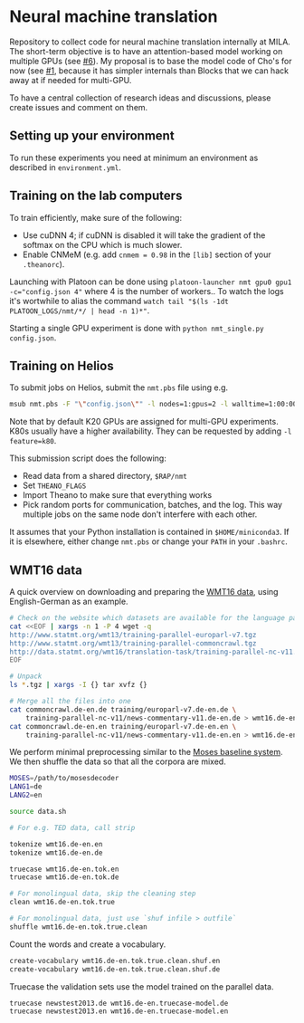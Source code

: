 # Neural machine translation

Repository to collect code for neural machine translation internally at MILA.
The short-term objective is to have an attention-based model working on
multiple GPUs (see [#6](https://github.com/bartvm/nmt/issues/6)). My proposal
is to base the model code of Cho's for now (see
[#1](https://github.com/bartvm/nmt/issues/1), because it has simpler internals
than Blocks that we can hack away at if needed for multi-GPU.

To have a central collection of research ideas and discussions, please create
issues and comment on them.

## Setting up your environment

To run these experiments you need at minimum an environment as described
in `environment.yml`.

## Training on the lab computers

To train efficiently, make sure of the following:

* Use cuDNN 4; if cuDNN is disabled it will take the gradient of the
  softmax on the CPU which is much slower.
* Enable CNMeM (e.g. add `cnmem = 0.98` in the `[lib]` section of your
  `.theanorc`).

Launching with Platoon can be done using `platoon-launcher nmt gpu0 gpu1
-c="config.json 4"` where 4 is the number of workers.. To watch the logs
it's wortwhile to alias the command `watch tail "$(ls -1dt
PLATOON_LOGS/nmt/*/ | head -n 1)*"`.

Starting a single GPU experiment is done with `python nmt_single.py
config.json`.

## Training on Helios

To submit jobs on Helios, submit the `nmt.pbs` file using e.g.

```bash
msub nmt.pbs -F "\"config.json\"" -l nodes=1:gpus=2 -l walltime=1:00:00
```

Note that by default K20 GPUs are assigned for multi-GPU experiments.
K80s usually have a higher availability. They can be requested by adding
`-l feature=k80`.

This submission script does the following:

* Read data from a shared directory, `$RAP/nmt`
* Set `THEANO_FLAGS`
* Import Theano to make sure that everything works
* Pick random ports for communication, batches, and the log. This way
  multiple jobs on the same node don't interfere with each other.

It assumes that your Python installation is contained in
`$HOME/miniconda3`. If it is elsewhere, either change `nmt.pbs` or
change your `PATH` in your `.bashrc`.

## WMT16 data

A quick overview on downloading and preparing the [WMT16
data](http://www.statmt.org/wmt16/translation-task.html), using
English-German as an example.

```bash
# Check on the website which datasets are available for the language pair
cat <<EOF | xargs -n 1 -P 4 wget -q
http://www.statmt.org/wmt13/training-parallel-europarl-v7.tgz
http://www.statmt.org/wmt13/training-parallel-commoncrawl.tgz
http://data.statmt.org/wmt16/translation-task/training-parallel-nc-v11.tgz
EOF

# Unpack
ls *.tgz | xargs -I {} tar xvfz {}

# Merge all the files into one
cat commoncrawl.de-en.de training/europarl-v7.de-en.de \
    training-parallel-nc-v11/news-commentary-v11.de-en.de > wmt16.de-en.de
cat commoncrawl.de-en.en training/europarl-v7.de-en.en \
    training-parallel-nc-v11/news-commentary-v11.de-en.en > wmt16.de-en.en
```

We perform minimal preprocessing similar to the [Moses baseline
system](http://www.statmt.org/moses/?n=Moses.Baseline). We then shuffle the
data so that all the corpora are mixed.

```bash
MOSES=/path/to/mosesdecoder
LANG1=de
LANG2=en

source data.sh

# For e.g. TED data, call strip

tokenize wmt16.de-en.en
tokenize wmt16.de-en.de

truecase wmt16.de-en.tok.en
truecase wmt16.de-en.tok.de

# For monolingual data, skip the cleaning step
clean wmt16.de-en.tok.true

# For monolingual data, just use `shuf infile > outfile`
shuffle wmt16.de-en.tok.true.clean
```

Count the words and create a vocabulary.

```bash
create-vocabulary wmt16.de-en.tok.true.clean.shuf.en
create-vocabulary wmt16.de-en.tok.true.clean.shuf.de
```

Truecase the validation sets use the model trained on the parallel data.

```bash
truecase newstest2013.de wmt16.de-en.truecase-model.de
truecase newstest2013.en wmt16.de-en.truecase-model.en
```

